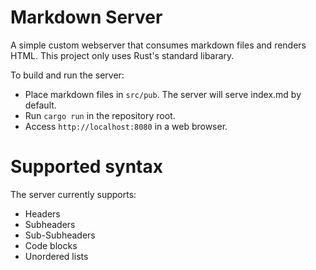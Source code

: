 # Markdown Server
A simple custom webserver that consumes markdown files and renders HTML. This project only uses Rust's standard libarary.

To build and run the server:
- Place markdown files in `src/pub`. The server will serve index.md by default.
- Run `cargo run` in the repository root.
- Access `http://localhost:8080` in a web browser.

# Supported syntax
The server currently supports:

- Headers
- Subheaders
- Sub-Subheaders
- Code blocks
- Unordered lists
